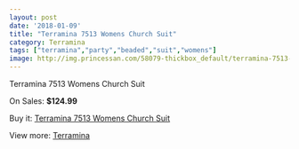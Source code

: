 ```yaml
---
layout: post
date: '2018-01-09'
title: "Terramina 7513 Womens Church Suit"
category: Terramina
tags: ["terramina","party","beaded","suit","womens"]
image: http://img.princessan.com/58079-thickbox_default/terramina-7513-womens-church-suit.jpg
---
```

Terramina 7513 Womens Church Suit

On Sales: **$124.99**
<a href="https://www.princessan.com/en/terramina/25720-terramina-7513-womens-church-suit.html"><amp-img layout="responsive" width="600" height="600" src="//img.princessan.com/58079-thickbox_default/terramina-7513-womens-church-suit.jpg" alt="Terramina 7513 Womens Church Suit 0" /></a>

Buy it: [Terramina 7513 Womens Church Suit](https://www.princessan.com/en/terramina/25720-terramina-7513-womens-church-suit.html "Terramina 7513 Womens Church Suit")

View more: [Terramina](https://www.princessan.com/en/226-terramina "Terramina")